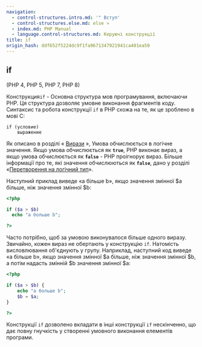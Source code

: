 ```yaml
---
navigation:
  - control-structures.intro.md: '" Вступ'
  - control-structures.else.md: else »
  - index.md: PHP Manual
  - language.control-structures.md: Керуючі конструкції
title: if
origin_hash: ddf652f5224dc9f1fa9671347921941ca401ea50
---
```

## if

(PHP 4, PHP 5, PHP 7, PHP 8)

Конструкция`if` - Основна структура мов програмування, включаючи PHP. Ця структура дозволяє умовне виконання фрагментів коду. Синтаксис та робота конструкції `if` в PHP схожа на те, як це зроблено в мові C:

```
if (условие)
    выражение
```

Як описано в розділі « [Вирази](language.expressions.md) », Умова обчислюється в логічне значення. Якщо умова обчислюється як **`true`**, PHP виконає вираз, а якщо умова обчислюється як **`false`** - PHP проігнорує вираз. Більше інформації про те, які значення обчислюються як **`false`**, дано у розділі «[Перетворення на логічний тип](language.types.boolean.md#language.types.boolean.casting)».

Наступний приклад виведе «a більше b», якщо значення змінної $a більше, ніж значення змінної $b:

```php
<?php

if ($a > $b)
  echo "a больше b";

?>
```

Часто потрібно, щоб за умовою виконувалося більше одного виразу. Звичайно, кожен вираз не обертають у конструкцію `if`. Натомість висловлювання об'єднують у групу. Наприклад, наступний код виведе «a більше b», якщо значення змінної $a більше, ніж значення змінної $b, а потім надасть змінній $b значення змінної $a:

```php
<?php

if ($a > $b) {
    echo "a больше b";
    $b = $a;
}

?>
```

Конструкції `if` дозволено вкладати в інші конструкції `if` нескінченно, що дає повну гнучкість у створенні умовного виконання елементів програми.
